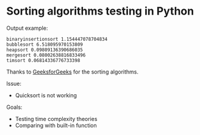 # Sorting algorithms testing in Python

Output example:
```
binaryinsertionsort 1.154447078704834
bubblesort 6.518095970153809
heapsort 0.09809136390686035
mergesort 0.08002638816833496
timsort 0.06814336776733398
```

Thanks to [GeeksforGeeks](https://www.geeksforgeeks.org/) for the sorting algorithms.

Issue:
- Quicksort is not working

Goals:
- Testing time complexity theories
- Comparing with built-in function

